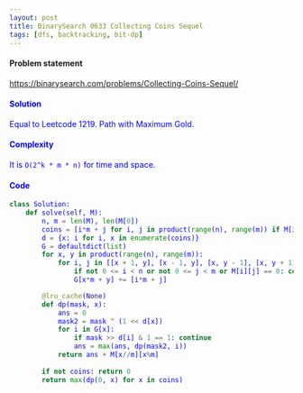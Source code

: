 ```yaml
---
layout: post
title: BinarySearch 0633 Collecting Coins Sequel
tags: [dfs, backtracking, bit-dp]
---
```


#### Problem statement

<a href="https://binarysearch.com/problems/Collecting-Coins-Sequel/"> <font color = blue>https://binarysearch.com/problems/Collecting-Coins-Sequel/

#### Solution
Equal to Leetcode 1219. Path with Maximum Gold.

#### Complexity
It is `O(2^k * m * n)` for time and space.

#### Code
```python
class Solution:
    def solve(self, M):
        n, m = len(M), len(M[0])
        coins = [i*m + j for i, j in product(range(n), range(m)) if M[i][j]]
        d = {x: i for i, x in enumerate(coins)}
        G = defaultdict(list)
        for x, y in product(range(n), range(m)):
            for i, j in [[x + 1, y], [x - 1, y], [x, y - 1], [x, y + 1]]:
                if not 0 <= i < n or not 0 <= j < m or M[i][j] == 0: continue
                G[x*m + y] += [i*m + j]

        @lru_cache(None)
        def dp(mask, x):
            ans = 0
            mask2 = mask ^ (1 << d[x])
            for i in G[x]:
                if mask >> d[i] & 1 == 1: continue
                ans = max(ans, dp(mask2, i))
            return ans + M[x//m][x%m]
        
        if not coins: return 0
        return max(dp(0, x) for x in coins)
```
